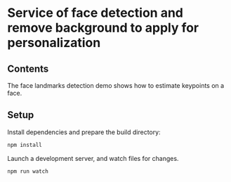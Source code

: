 # Service of face detection and remove background to apply for personalization

## Contents

The face landmarks detection demo shows how to estimate keypoints on a face.

## Setup

Install dependencies and prepare the build directory:

```sh
npm install
```

Launch a development server, and watch files for changes.

```sh
npm run watch
```